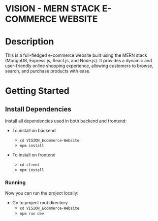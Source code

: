 
# VISION - MERN STACK E-COMMERCE WEBSITE

# Description

This is a full-fledged e-commerce website built using the MERN stack (MongoDB, Express.js, React.js, and Node.js). It provides a dynamic and user-friendly online shopping experience, allowing customers to browse, search, and purchase products with ease.

# Getting Started

## Install Dependencies

Install all dependencies used in both backend and frontend:

- To install on backend
  - <code>cd VISION_Ecommerce-Website</code>
  - <code>npm install</code>

- To install on frontend
  - <code>cd client</code>
  - <code>npm install</code>

### Running

Now you can run the project locally:

- Go to project root directory
  - <code>cd VISION_Ecommerce-Website</code>
  - <code>npm run dev</code>
